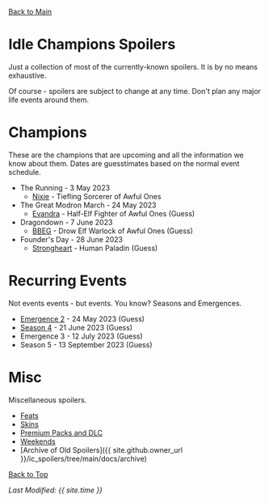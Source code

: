 [Back to Main](index.md)

# Idle Champions Spoilers

Just a collection of most of the currently-known spoilers. It is by no means exhaustive.

Of course - spoilers are subject to change at any time. Don't plan any major life events around them.

# Champions

These are the champions that are upcoming and all the information we know about them. Dates are guesstimates based on the normal event schedule.

* The Running - 3 May 2023
  * [Nixie](nixie.md) - Tiefling Sorcerer of Awful Ones
* The Great Modron March - 24 May 2023
  * [Evandra](evandra.md) - Half-Elf Fighter of Awful Ones (Guess)
* Dragondown - 7 June 2023
  * [BBEG](bbeg.md) - Drow Elf Warlock of Awful Ones (Guess)
* Founder's Day - 28 June 2023
  * [Strongheart](strongheart.md) - Human Paladin (Guess)

# Recurring Events

Not events events - but events. You know? Seasons and Emergences.

* [Emergence 2](emergence_2.md) - 24 May 2023 (Guess)
* [Season 4](season_4.md) - 21 June 2023 (Guess)
* Emergence 3 - 12 July 2023 (Guess)
* Season 5 - 13 September 2023 (Guess)

# Misc

Miscellaneous spoilers.

* [Feats](feats.md)
* [Skins](skins.md)
* [Premium Packs and DLC](premium.md)
* [Weekends](weekends.md)
* [Archive of Old Spoilers]({{ site.github.owner_url }}/ic_spoilers/tree/main/docs/archive)

[Back to Top](#top)

*Last Modified: {{ site.time }}*